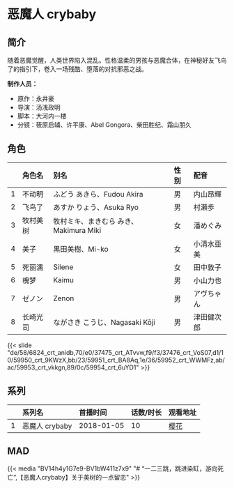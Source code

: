 # 恶魔人 crybaby


## 简介

随着恶魔觉醒，人类世界陷入混乱。性格温柔的男孩与恶魔合体，在神秘好友飞鸟了的指引下，卷入一场残酷、堕落的对抗邪恶之战。

**制作人员：**
- 原作：永井豪
- 导演：汤浅政明
- 脚本：大河内一楼
- 分镜：筱原启辅、许平康、Abel Gongora、柴田胜纪、霜山朋久

## 角色

|     |   角色名   |   别名  | 性别 |  配音  |
|:--- |:------  |:----      |:---  |:--   |
| 1 | 不动明 | ふどう あきら、Fudou Akira | 男 | 内山昂輝 |
| 2 | 飞鸟了 | あすか りょう、Asuka Ryo | 男 | 村瀬歩 |
| 3 | 牧村美树 | 牧村ミキ、まきむら みき、Makimura Miki | 女 | 潘めぐみ |
| 4 | 美子 | 黒田美樹、Mi-ko | 女 | 小清水亜美 |
| 5 | 死丽濡 | Silene | 女 | 田中敦子 |
| 6 | 槐梦 | Kaimu | 男 | 小山力也 |
| 7 | ゼノン | Zenon | 男 | アヴちゃん |
| 8 | 长崎光司 | ながさき こうじ、Nagasaki Kōji | 男 | 津田健次郎 |

{{< slide "de/58/6824_crt_anidb,70/e0/37475_crt_ATvvw,f9/f3/37476_crt_VoS07,d1/10/59950_crt_9KWzX,bb/23/59951_crt_BA8Aq,1e/36/59952_crt_WWMFz,ab/ac/59953_crt_vkkgn,89/0c/59954_crt_6uYD1" >}}

## 系列

|     | 系列名         | 首播时间       | 话数/时长 | 观看地址                                         |
|:----|:------------|:-----------|:------|:---------------------------------------------|
| 1   | 恶魔人 crybaby | 2018-01-05 | 10    | [樱花](http://www.yinghuacd.com/v/4034-1.html) |


## MAD

{{< media  "BV14h4y1G7e9-BV1bW411z7x9" 
"# “一二三跳，跳进染缸，游向死亡”,【恶魔人crybaby】关于美树的一点留恋"  >}}

        

